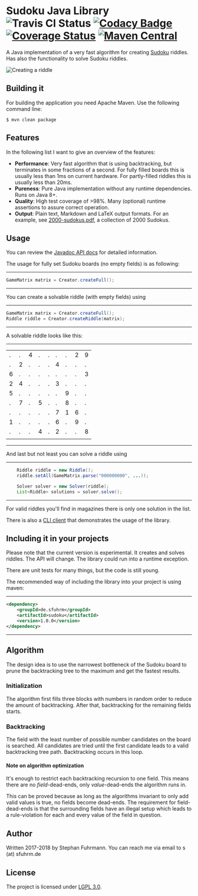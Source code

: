 # Sudoku Java Library ![Travis CI Status](https://travis-ci.org/sfuhrm/sudoku.svg?branch=master) [![Codacy Badge](https://api.codacy.com/project/badge/Grade/8b4f8ac857734c14954d792131b26c85)](https://www.codacy.com/app/sfuhrm/sudoku?utm_source=github.com&amp;utm_medium=referral&amp;utm_content=sfuhrm/sudoku&amp;utm_campaign=Badge_Grade) [![Coverage Status](https://coveralls.io/repos/github/sfuhrm/sudoku/badge.svg)](https://coveralls.io/github/sfuhrm/sudoku) [![Maven Central](https://maven-badges.herokuapp.com/maven-central/de.sfuhrm/sudoku/badge.svg)](https://maven-badges.herokuapp.com/maven-central/de.sfuhrm/sudoku) 

A Java implementation of a very fast algorithm for creating [Sudoku](https://en.wikipedia.org/wiki/Sudoku) riddles.
Has also the functionality to solve Sudoku riddles.

![Creating a riddle](http://sfuhrm.de/wp-content/uploads/2017/11/Sudoku-Create-Riddle-SF-1.gif
 "Creating a riddle")

## Building it

For building the application you need Apache Maven.
Use the following command line:

    $ mvn clean package

## Features

In the following list I want to give an overview of the features:

* **Performance**: Very fast algorithm that is using backtracking, but terminates in some fractions of a second. For fully filled boards this is usually less than 1ms on current hardware. For partly-filled riddles this is usually less than 20ms.
* **Pureness**: Pure Java implementation without any runtime dependencies. Runs on Java 8+.
* **Quality**: High test coverage of >98%. Many (optional) runtime assertions to assure correct operation.
* **Output**: Plain text, Markdown and LaTeX output formats. For an example, see [2000-sudokus.pdf](https://github.com/sfuhrm/sudoku/releases/download/v0.1.3/2000-sudokus.pdf), a collection of 2000 Sudokus.

## Usage

You can review the [Javadoc API docs](http://api.sfuhrm.de/sudoku/) for
detailed information.

The usage for fully set Sudoku boards (no empty fields) is as following:

---------------------------------------

```java
GameMatrix matrix = Creator.createFull();
```

---------------------------------------

You can create a solvable riddle (with empty fields) using

---------------------------------------

```java
GameMatrix matrix = Creator.createFull();
Riddle riddle = Creator.createRiddle(matrix);
```

---------------------------------------

A solvable riddle looks like this:

---------------------------------------
|  |  |  |  |  |  |  |  |  |
|---|---|---|---|---|---|---|---|---|
| . | . | 4 | . | . | . | . | 2 | 9 |
| . | 2 | . | . | . | 4 | . | . | . |
| 6 | . | . | . | . | . | . | . | 3 |
| 2 | 4 | . | . | . | 3 | . | . | . |
| 5 | . | . | . | . | . | 9 | . | . |
| . | 7 | . | 5 | . | . | 8 | . | . |
| . | . | . | . | . | 7 | 1 | 6 | . |
| 1 | . | . | . | . | 6 | . | 9 | . |
| . | . | . | 4 | . | 2 | . | . | 8 |
|  |  |  |  |  |  |  |  |  |
---------------------------------------

And last but not least you can solve a riddle using

---------------------------------------

```java
    Riddle riddle = new Riddle();
    riddle.setAll(GameMatrix.parse("000000000", ...));

    Solver solver = new Solver(riddle);
    List<Riddle> solutions = solver.solve();
```

---------------------------------------

For valid riddles you'll find in magazines there is only one solution in the list.

There is also a [CLI client](sudoku-client) that demonstrates the usage of the library.

## Including it in your projects

Please note that the current version is experimental. It creates and solves riddles. The API will change.
The library could run into a runtime exception.

There are unit tests for many things, but the code is still young.

The recommended way of including the library into your project is using maven:

---------------------------------------

```xml
<dependency>
    <groupId>de.sfuhrm</groupId>
    <artifactId>sudoku</artifactId>
    <version>1.0.0</version>
</dependency>
```

---------------------------------------

## Algorithm

The design idea is to use the narrowest bottleneck of the Sudoku board to prune the backtracking
tree to the maximum and get the fastest results.

### Initialization

The algorithm first fills three blocks with numbers in random order to reduce the amount of backtracking.
After that, backtracking for the remaining fields starts.

### Backtracking

The field with the least number of possible number candidates on the board is searched. 
All candidates are tried until the first candidate leads to a valid backtracking tree path. Backtracking occurs in this loop.

#### Note on algorithm optimization

It's enough to restrict each backtracking recursion to one field. 
This means there are no *field*-dead-ends, only *value*-dead-ends
the algorithm runs in.

This can be proved because as long as the algorithms invariant to only
add valid values is true, no fields become dead-ends. The requirement
for field-dead-ends is that the surrounding fields have an illegal
setup which leads to a rule-violation for each and every value of the
field in question.

## Author

Written 2017-2018 by Stephan Fuhrmann. You can reach me via email to s (at) sfuhrm.de

## License

The project is licensed under [LGPL 3.0](https://www.gnu.org/licenses/lgpl-3.0.en.html).
